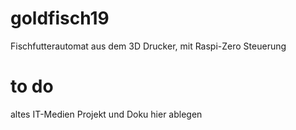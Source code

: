 # goldfisch19
Fischfutterautomat aus dem 3D Drucker, mit Raspi-Zero Steuerung

# to do
altes IT-Medien Projekt und Doku hier ablegen
